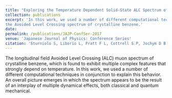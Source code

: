 ```yaml
---
title: "Exploring the Temperature Dependent Solid-State ALC Spectrum of the C6H6Mu• Radical with Ab-Initio Simulation Techniques"
collection: publications
excerpt: 'In this work, we used a number of different computational techniques to study the temperature dependence of 
the Avoided Level Crossing spectrum of crystalline benzene.' 
date: 
permalink: /publications/JAJP-ConfSer-2017
venue: 'Japanese Journal of Physics: Conference Series'
citation: 'Sturniolo S, Liborio L, Pratt F L, Cottrell S P, Jochym D B, Montanari B, Journal of Physical Society of Japan: Conference Proceedings (To Be Published)'
---
```

The longitudinal field Avoided Level Crossing (ALC) muon spectrum of crystalline benzene, which is found to exhibit multiple complex features that strongly depend on temperature. In this work, we used a number of different computational techniques in conjunction to explain this behavior. An overall picture emerges in which the spectrum appears to be the result of an interplay of multiple dynamical effects, both classical and quantum mechanical.

